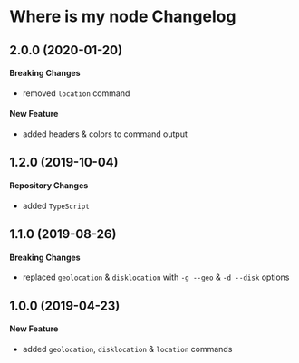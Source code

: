 # Where is my node Changelog

## 2.0.0 (2020-01-20)
#### Breaking Changes
- removed `location` command

#### New Feature
- added headers & colors to command output

## 1.2.0 (2019-10-04)
#### Repository Changes
- added `TypeScript`

## 1.1.0 (2019-08-26)
#### Breaking Changes
- replaced `geolocation` & `disklocation` with `-g --geo` & `-d --disk` options

## 1.0.0 (2019-04-23)
#### New Feature
- added `geolocation`, `disklocation` & `location` commands
